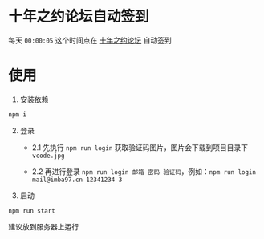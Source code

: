 # 十年之约论坛自动签到

每天 `00:00:05` 这个时间点在 [十年之约论坛](https://xyears.cn/) 自动签到

# 使用

1. 安装依赖

`npm i`

2. 登录

   - 2.1 先执行 `npm run login` 获取验证码图片，图片会下载到项目目录下 `vcode.jpg`

   - 2.2 再进行登录 `npm run login 邮箱 密码 验证码`，例如：`npm run login mail@imba97.cn 12341234 3`

3. 启动

`npm run start`

建议放到服务器上运行
